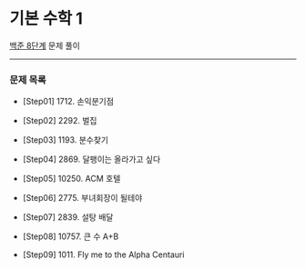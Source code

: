 # 기본 수학 1
[백준 8단계](https://www.acmicpc.net/step/8) 문제 풀이

---

### 문제 목록

- [Step01] 1712. 손익분기점

- [Step02] 2292. 벌집

- [Step03] 1193. 분수찾기

- [Step04] 2869. 달팽이는 올라가고 싶다

- [Step05] 10250. ACM 호텔

- [Step06] 2775. 부녀회장이 될테야

- [Step07] 2839. 설탕 배달

- [Step08] 10757. 큰 수 A+B

- [Step09] 1011. Fly me to the Alpha Centauri

  
